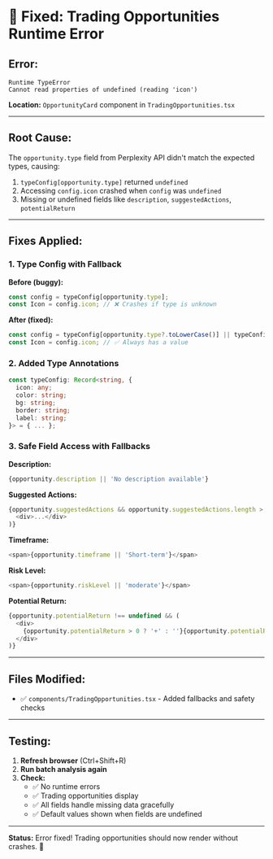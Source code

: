 # 🔧 Fixed: Trading Opportunities Runtime Error

## Error:
```
Runtime TypeError
Cannot read properties of undefined (reading 'icon')
```

**Location:** `OpportunityCard` component in `TradingOpportunities.tsx`

---

## Root Cause:

The `opportunity.type` field from Perplexity API didn't match the expected types, causing:
1. `typeConfig[opportunity.type]` returned `undefined`
2. Accessing `config.icon` crashed when `config` was `undefined`
3. Missing or undefined fields like `description`, `suggestedActions`, `potentialReturn`

---

## Fixes Applied:

### 1. Type Config with Fallback
**Before (buggy):**
```typescript
const config = typeConfig[opportunity.type];
const Icon = config.icon; // ❌ Crashes if type is unknown
```

**After (fixed):**
```typescript
const config = typeConfig[opportunity.type?.toLowerCase()] || typeConfig.long;
const Icon = config.icon; // ✅ Always has a value
```

### 2. Added Type Annotations
```typescript
const typeConfig: Record<string, {
  icon: any;
  color: string;
  bg: string;
  border: string;
  label: string;
}> = { ... };
```

### 3. Safe Field Access with Fallbacks

**Description:**
```typescript
{opportunity.description || 'No description available'}
```

**Suggested Actions:**
```typescript
{opportunity.suggestedActions && opportunity.suggestedActions.length > 0 && (
  <div>...</div>
)}
```

**Timeframe:**
```typescript
<span>{opportunity.timeframe || 'Short-term'}</span>
```

**Risk Level:**
```typescript
<span>{opportunity.riskLevel || 'moderate'}</span>
```

**Potential Return:**
```typescript
{opportunity.potentialReturn !== undefined && (
  <div>
    {opportunity.potentialReturn > 0 ? '+' : ''}{opportunity.potentialReturn.toFixed(1)}%
  </div>
)}
```

---

## Files Modified:

- ✅ `components/TradingOpportunities.tsx` - Added fallbacks and safety checks

---

## Testing:

1. **Refresh browser** (Ctrl+Shift+R)
2. **Run batch analysis again**
3. **Check:**
   - ✅ No runtime errors
   - ✅ Trading opportunities display
   - ✅ All fields handle missing data gracefully
   - ✅ Default values shown when fields are undefined

---

**Status:** Error fixed! Trading opportunities should now render without crashes. 🎉
